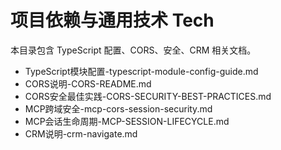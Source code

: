 # 项目依赖与通用技术 Tech

本目录包含 TypeScript 配置、CORS、安全、CRM 相关文档。

- TypeScript模块配置-typescript-module-config-guide.md
- CORS说明-CORS-README.md
- CORS安全最佳实践-CORS-SECURITY-BEST-PRACTICES.md
- MCP跨域安全-mcp-cors-session-security.md
- MCP会话生命周期-MCP-SESSION-LIFECYCLE.md
- CRM说明-crm-navigate.md
